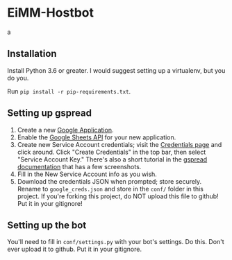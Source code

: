 # EiMM-Hostbot

a

## Installation

Install Python 3.6 or greater. I would suggest setting up a virtualenv, but you do you.

Run `pip install -r pip-requirements.txt`.


## Setting up gspread

1. Create a new [Google Application](https://console.developers.google.com/apis/dashboard).
2. Enable the [Google Sheets API](https://console.developers.google.com/apis/library/sheets.googleapis.com) for your new application.
3. Create new Service Account credentials; visit the [Credentials page](https://console.developers.google.com/apis/api/sheets.googleapis.com/credentials) and click around. Click "Create Credentials" in the top bar, then select "Service Account Key." There's also a short tutorial in the [gspread documentation](https://gspread.readthedocs.io/en/latest/oauth2.html#using-signed-credentials) that has a few screenshots.
4. Fill in the New Service Account info as you wish.
5. Download the credentials JSON when prompted; store securely. Rename to `google_creds.json` and store in the `conf/` folder in this project. If you're forking this project, do NOT upload this file to github! Put it in your gitignore!


## Setting up the bot

You'll need to fill in `conf/settings.py` with your bot's settings. Do this. Don't ever upload it to github. Put it in your gitignore.
